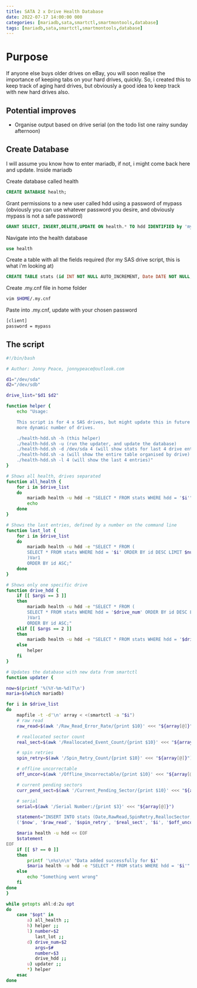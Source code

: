 ```yaml
---
title: SATA 2 x Drive Health Database
date: 2022-07-17 14:00:00 000
categories: [mariadb,sata,smartctl,smartmontools,database]
tags: [mariadb,sata,smartctl,smartmontools,database]
---
```


# Purpose

If anyone else buys older drives on eBay, you will soon realise the importance of keeping tabs on your hard drives, quickly. So, i created this to keep track of aging hard drives, but obviously a good idea to keep track with new hard drives also.

## Potential improves

* Organise output based on drive serial (on the todo list one rainy sunday afternoon)

## Create Database

I will assume you know how to enter mariadb, if not, i might come back here and update.
Inside mariadb

Create database called health
```sql
CREATE DATABASE health;
```

Grant permissions to a new user called hdd using a password of mypass (obviously you can use whatever password you desire, and obviously mypass is not a safe password)
```sql
GRANT SELECT, INSERT,DELETE,UPDATE ON health.* TO hdd IDENTIFIED by 'mypass';
```

Navigate into the health database
```sql
use health
```

Create a table with all the fields required (for my SAS drive script, this is what i'm looking at)
```sql
CREATE TABLE stats (id INT NOT NULL AUTO_INCREMENT, Date DATE NOT NULL, RawRead INT NOT NULL, ReallocSector INT NOT NULL, SpinRetry INT NOT NULL, CurrPendSect INT NOT NULL, OfflineUncorr INT NOT NULL, HDD VARCHAR(15) NOT NULL, Serial VARCHAR(25) NOT NULL, primary key (id));
```

Create .my.cnf file in home folder
```bash
vim $HOME/.my.cnf
```

Paste into .my.cnf, update with your chosen password
```bash
[client]
password = mypass
```

## The script

```bash
#!/bin/bash

# Author: Jonny Peace, jonnypeace@outlook.com

d1="/dev/sda"
d2="/dev/sdb"

drive_list="$d1 $d2"

function helper {
	echo "Usage:

	This script is for 4 x SAS drives, but might update this in future for SATA and
	more dynamic number of drives.

	./health-hdd.sh -h (this helper)
	./health-hdd.sh -u (run the updater, and update the database)
	./health-hdd.sh -d /dev/sda 4 (will show stats for last 4 drive entries for /dev/sda)
	./health-hdd.sh -a (will show the entire table organised by drive)
	./health-hdd.sh -l 4 (will show the last 4 entries)"
}

# Shows all health, drives separated
function all_health {
	for i in $drive_list
	do
		mariadb health -u hdd -e "SELECT * FROM stats WHERE hdd = '$i'"
		echo
	done
}

# Shows the last entries, defined by a number on the command line
function last_lot {
	for i in $drive_list
	do
		mariadb health -u hdd -e "SELECT * FROM (
		SELECT * FROM stats WHERE hdd = '$i' ORDER BY id DESC LIMIT $number 
		)Var1
		ORDER BY id ASC;"
	done
}

# Shows only one specific drive
function drive_hdd {
	if [[ $args == 3 ]]
	then
		mariadb health -u hdd -e "SELECT * FROM (
		SELECT * FROM stats WHERE hdd = '$drive_num' ORDER BY id DESC LIMIT $number
		)Var1
		ORDER BY id ASC;"
	elif [[ $args == 2 ]]
	then
		mariadb health -u hdd -e "SELECT * FROM stats WHERE hdd = '$drive_num'"
	else
		helper
	fi
}

# Updates the database with new data from smartctl
function updater {

now=$(printf '%(%Y-%m-%d)T\n')
maria=$(which mariadb)

for i in $drive_list
do
	mapfile -t -d'\n' array < <(smartctl -a "$i")
	# raw read
	raw_read=$(awk '/Raw_Read_Error_Rate/{print $10}' <<< "${array[@]}")

	# reallocated sector count
	real_sect=$(awk '/Reallocated_Event_Count/{print $10}' <<< "${array[@]}")

	# spin retries
	spin_retry=$(awk '/Spin_Retry_Count/{print $10}' <<< "${array[@]}")

	# offline uncorrectable
	off_uncor=$(awk '/Offline_Uncorrectable/{print $10}' <<< "${array[@]}")

	# current pending sectors
	curr_pend_sect=$(awk '/Current_Pending_Sector/{print $10}' <<< "${array[@]}")

	# serial
	serial=$(awk '/Serial Number:/{print $3}' <<< "${array[@]}")

	statement="INSERT INTO stats (Date,RawRead,SpinRetry,ReallocSector,HDD,OfflineUncorr,CurrPendSect,Serial) VALUES
	('$now', '$raw_read', '$spin_retry', '$real_sect', '$i', '$off_uncor', '$curr_pend_sect', '$serial')"

	$maria health -u hdd << EOF
	$statement
EOF
	if [[ $? == 0 ]]
	then
		printf '\n%s\n\n' "Data added successfully for $i"
		$maria health -u hdd -e "SELECT * FROM stats WHERE hdd = '$i'"
	else
		echo "Something went wrong"
	fi
done
}

while getopts ahl:d:2u opt
do
	case "$opt" in
		a) all_health ;;
		h) helper ;;
		l) number=$2
		   last_lot ;;
		d) drive_num=$2
		   args=$#
		   number=$3
		   drive_hdd ;;
		u) updater ;;
		*) helper
	esac
done

```
